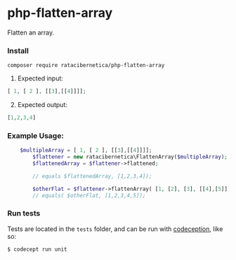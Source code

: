 # php-flatten-array
Flatten an array.

### Install

`composer require ratacibernetica/php-flatten-array`

1. Expected input:  
```php
[ 1, [ 2 ], [[3],[[4]]]];
```

2. Expected output:
```php
[1,2,3,4]
```
### Example Usage:
```php
	$multipleArray = [ 1, [ 2 ], [[3],[[4]]]];
        $flattener = new ratacibernetica\FlattenArray($multipleArray);
        $flattenedArray = $flattener->flattened;

        // equals $flattenedArray, [1,2,3,4]);

        $otherFlat = $flattener->flattenArray( [1, [2], [3], [[4],[5]]] );
        // equals( $otherFlat, [1,2,3,4,5]);
```

### Run tests

Tests are located in the `tests` folder, and can be run with [codeception](https://codeception.com), like so:

```bash
$ codecept run unit
```
